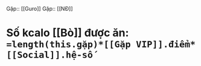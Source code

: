




Gặp:: [[Guro]]
Gặp:: [[NĐ]]

# Số kcalo [[Bò]] được ăn: `=length(this.gặp)*[[Gặp VIP]].điểm*[[Social]].hệ-số`
